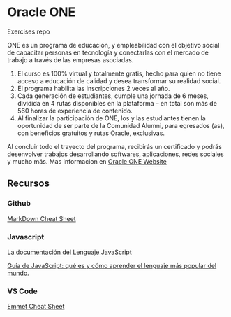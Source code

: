 # Oracle ONE
Exercises repo

ONE es un programa de educación, y empleabilidad con el objetivo social de capacitar personas en tecnología y conectarlas con el mercado de trabajo a través de las empresas asociadas.
1. El curso es 100% virtual y totalmente gratis, hecho para quien no tiene acceso a educación de calidad y desea transformar su realidad social.
2. El programa habilita las inscripciones 2 veces al año.
3. Cada generación de estudiantes, cumple una jornada de 6 meses, dividida en 4 rutas disponibles en la plataforma – en total son más de 560 horas de experiencia de contenido.
4. Al finalizar la participación de ONE, los y las estudiantes tienen la oportunidad de ser parte de la Comunidad Alumni, para egresados (as), con beneficios gratuitos y rutas Oracle, exclusivas.

Al concluir todo el trayecto del programa, recibirás un certificado y podrás desenvolver trabajos desarrollando softwares, aplicaciones, redes sociales y mucho más.
Mas informacion en [Oracle ONE Website](https://www.oracle.com/lad/education/oracle-next-education/)

## Recursos

### Github
[MarkDown Cheat Sheet](https://github.com/adam-p/markdown-here/wiki/Markdown-Cheatsheet)

### Javascript

[La documentación del Lenguaje JavaScript](https://app.aluracursos.com/course/logica-programacion-sumergete-programacion-javascript/task/85960#:~:text=La%20documentaci%C3%B3n%20del%20Lenguaje%20JavaScript)

[Guía de JavaScript: qué es y cómo aprender el lenguaje más popular del mundo.](https://www.aluracursos.com/blog/guia-de-javascript)

### VS Code
[Emmet Cheat Sheet](https://docs.emmet.io/cheat-sheet/)
